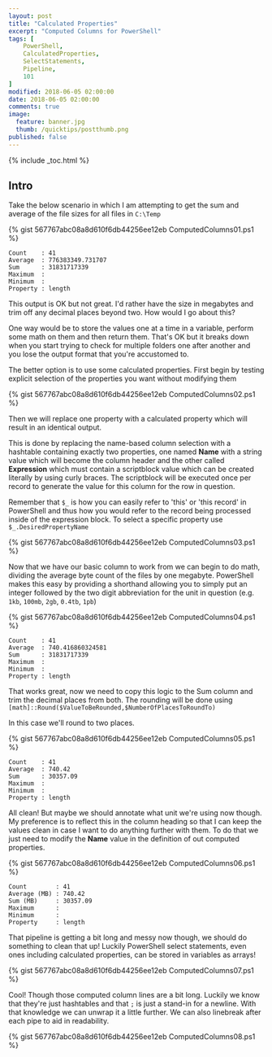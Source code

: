 ```yaml
---
layout: post
title: "Calculated Properties"
excerpt: "Computed Columns for PowerShell"
tags: [
    PowerShell,
    CalculatedProperties,
    SelectStatements,
    Pipeline,
    101
]
modified: 2018-06-05 02:00:00
date: 2018-06-05 02:00:00
comments: true
image:
  feature: banner.jpg
  thumb: /quicktips/postthumb.png
published: false
---
```

{% include _toc.html %}

## Intro

Take the below scenario in which I am attempting to get the sum and average of the file sizes for all files in `C:\Temp`

{% gist 567767abc08a8d610f6db44256ee12eb ComputedColumns01.ps1 %}

    Count    : 41
    Average  : 776383349.731707
    Sum      : 31831717339
    Maximum  :
    Minimum  :
    Property : length

This output is OK but not great. I'd rather have the size in megabytes and trim off any decimal places beyond two. How would I go about this?

One way would be to store the values one at a time in a variable, perform some math on them and then return them. That's OK but it breaks down when you start trying to check for multiple folders one after another and you lose the output format that you're accustomed to.

The better option is to use some calculated properties. First begin by testing explicit selection of the properties you want without modifying them

{% gist 567767abc08a8d610f6db44256ee12eb ComputedColumns02.ps1 %}

Then we will replace one property with a calculated property which will result in an identical output.

This is done by replacing the name-based column selection with a hashtable containing exactly two properties, one named **Name** with a string value which will become the column header and the other called **Expression** which must contain a scriptblock value which can be created literally by using curly braces. The scriptblock will be executed once per record to generate the value for this column for the row in question.

Remember that `$_` is how you can easily refer to 'this' or 'this record' in PowerShell and thus how you would refer to the record being processed inside of the expression block. To select a specific property use `$_.DesiredPropertyName`

{% gist 567767abc08a8d610f6db44256ee12eb ComputedColumns03.ps1 %}

Now that we have our basic column to work from we can begin to do math, dividing the average byte count of the files by one megabyte. PowerShell makes this easy by providing a shorthand allowing you to simply put an integer followed by the two digit abbreviation for the unit in question (e.g. `1kb`, `100mb`, `2gb`, `0.4tb`, `1pb`)

{% gist 567767abc08a8d610f6db44256ee12eb ComputedColumns04.ps1 %}

    Count    : 41
    Average  : 740.416860324581
    Sum      : 31831717339
    Maximum  :
    Minimum  :
    Property : length

That works great, now we need to copy this logic to the Sum column and trim the decimal places from both. The rounding will be done using `[math]::Round($ValueToBeRounded,$NumberOfPlacesToRoundTo)`

In this case we'll round to two places.

{% gist 567767abc08a8d610f6db44256ee12eb ComputedColumns05.ps1 %}

    Count    : 41
    Average  : 740.42
    Sum      : 30357.09
    Maximum  :
    Minimum  :
    Property : length

All clean! But maybe we should annotate what unit we're using now though. My preference is to reflect this in the column heading so that I can keep the values clean in case I want to do anything further with them. To do that we just need to modify the **Name** value in the definition of out computed properties.

{% gist 567767abc08a8d610f6db44256ee12eb ComputedColumns06.ps1 %}

    Count        : 41
    Average (MB) : 740.42
    Sum (MB)     : 30357.09
    Maximum      :
    Minimum      :
    Property     : length

That pipeline is getting a bit long and messy now though, we should do something to clean that up! Luckily PowerShell select statements, even ones including calculated properties, can be stored in variables as arrays!

{% gist 567767abc08a8d610f6db44256ee12eb ComputedColumns07.ps1 %}

Cool! Though those computed column lines are a bit long. Luckily we know that they're just hashtables and that `;` is just a stand-in for a newline. With that knowledge we can unwrap it a little further. We can also linebreak after each pipe to aid in readability.

{% gist 567767abc08a8d610f6db44256ee12eb ComputedColumns08.ps1 %}